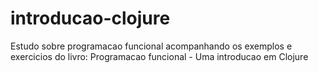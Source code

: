 # introducao-clojure

Estudo sobre programacao funcional acompanhando os exemplos e exercicios do livro: Programacao funcional - Uma introducao em Clojure
